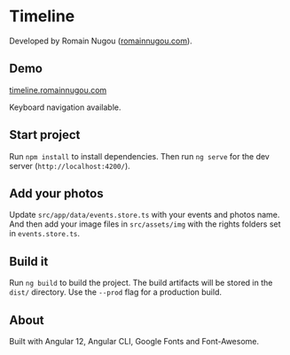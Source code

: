 # Timeline

Developed by Romain Nugou ([romainnugou.com](https://romainnugou.com)).

## Demo

[timeline.romainnugou.com](https://timeline.romainnugou.com)

Keyboard navigation available.

## Start project

Run `npm install` to install dependencies.
Then run `ng serve` for the dev server (`http://localhost:4200/`).

## Add your photos

Update `src/app/data/events.store.ts` with your events and photos name.
And then add your image files in `src/assets/img` with the rights folders set in `events.store.ts`.

## Build it

Run `ng build` to build the project. The build artifacts will be stored in the `dist/` directory. Use the `--prod` flag for a production build.

## About

Built with Angular 12, Angular CLI, Google Fonts and Font-Awesome.
